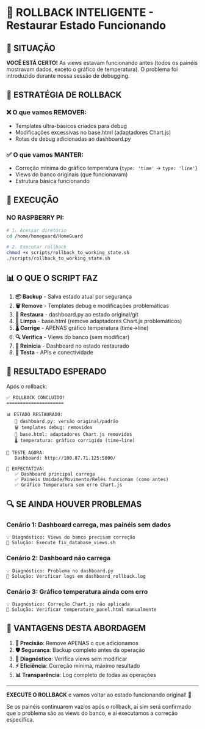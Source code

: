 # 🔄 ROLLBACK INTELIGENTE - Restaurar Estado Funcionando

## 🎯 SITUAÇÃO

**VOCÊ ESTÁ CERTO!** As views estavam funcionando antes (todos os painéis mostravam dados, exceto o gráfico de temperatura). O problema foi introduzido durante nossa sessão de debugging.

## 🔧 ESTRATÉGIA DE ROLLBACK

### ❌ O que vamos REMOVER:
- Templates ultra-básicos criados para debug
- Modificações excessivas no base.html (adaptadores Chart.js)
- Rotas de debug adicionadas ao dashboard.py

### ✅ O que vamos MANTER:
- Correção mínima do gráfico temperatura (`type: 'time'` → `type: 'line'`)
- Views do banco originais (que funcionavam)
- Estrutura básica funcionando

## 🚀 EXECUÇÃO

### NO RASPBERRY PI:

```bash
# 1. Acessar diretório
cd /home/homeguard/HomeGuard

# 2. Executar rollback
chmod +x scripts/rollback_to_working_state.sh
./scripts/rollback_to_working_state.sh
```

## 📊 O QUE O SCRIPT FAZ

1. **📦 Backup** - Salva estado atual por segurança
2. **🗑️ Remove** - Templates debug e modificações problemáticas  
3. **🔄 Restaura** - dashboard.py ao estado original/git
4. **🎨 Limpa** - base.html (remove adaptadores Chart.js problemáticos)
5. **🌡️ Corrige** - APENAS gráfico temperatura (time→line)
6. **🔍 Verifica** - Views do banco (sem modificar)
7. **🚀 Reinicia** - Dashboard no estado restaurado
8. **🧪 Testa** - APIs e conectividade

## 🎯 RESULTADO ESPERADO

Após o rollback:

```
✅ ROLLBACK CONCLUÍDO!
=====================

📊 ESTADO RESTAURADO:
   🔄 dashboard.py: versão original/padrão
   🗑️ templates debug: removidos
   🎨 base.html: adaptadores Chart.js removidos
   🌡️ temperatura: gráfico corrigido (time→line)

🧪 TESTE AGORA:
   Dashboard: http://100.87.71.125:5000/

🎯 EXPECTATIVA:
   ✅ Dashboard principal carrega
   ✅ Painéis Umidade/Movimento/Relés funcionam (como antes)
   ✅ Gráfico Temperatura sem erro Chart.js
```

## 🔍 SE AINDA HOUVER PROBLEMAS

### Cenário 1: Dashboard carrega, mas painéis sem dados
```
💡 Diagnóstico: Views do banco precisam correção
🔧 Solução: Execute fix_database_views.sh
```

### Cenário 2: Dashboard não carrega
```
💡 Diagnóstico: Problema no dashboard.py
🔧 Solução: Verificar logs em dashboard_rollback.log
```

### Cenário 3: Gráfico temperatura ainda com erro
```
💡 Diagnóstico: Correção Chart.js não aplicada
🔧 Solução: Verificar temperature_panel.html manualmente
```

## 🎯 VANTAGENS DESTA ABORDAGEM

1. **🎯 Precisão**: Remove APENAS o que adicionamos
2. **🛡️ Segurança**: Backup completo antes da operação
3. **🔬 Diagnóstico**: Verifica views sem modificar
4. **⚡ Eficiência**: Correção mínima, máximo resultado
5. **📊 Transparência**: Log completo de todas as operações

---

**EXECUTE O ROLLBACK** e vamos voltar ao estado funcionando original! 🚀

Se os painéis continuarem vazios após o rollback, aí sim será confirmado que o problema são as views do banco, e aí executamos a correção específica.
